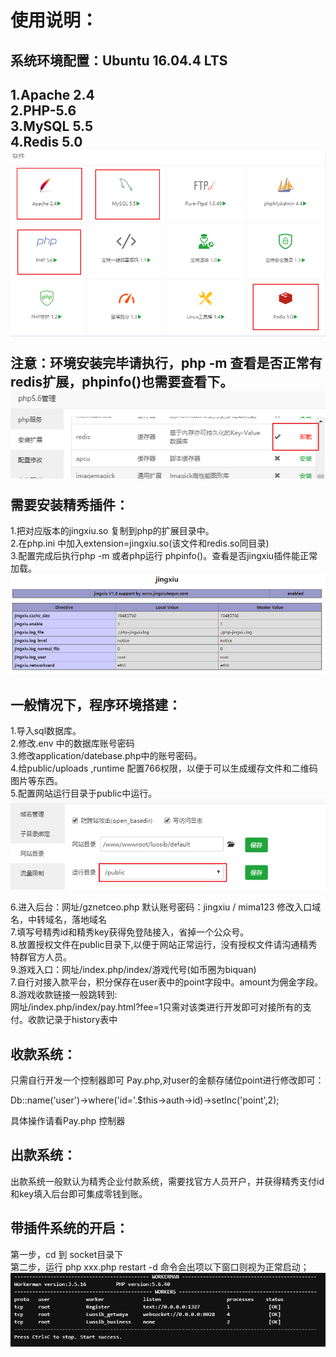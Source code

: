 使用说明：<br/>
=========
系统环境配置：Ubuntu 16.04.4 LTS<br/>
----------
1.Apache 2.4<br/>
2.PHP-5.6<br/>
3.MySQL 5.5<br/>
4.Redis 5.0<br/>
<img src="img/bt.png" /></p>
注意：环境安装完毕请执行，php -m 查看是否正常有redis扩展，phpinfo()也需要查看下。<br/>
<img src="img/redis.png" /></p>
需要安装精秀插件：<br/>
----------
1.把对应版本的jingxiu.so 复制到php的扩展目录中。<br/>
2.在php.ini 中加入extension=jingxiu.so(该文件和redis.so同目录)<br/>
3.配置完成后执行php -m 或者php运行 phpinfo()。查看是否jingxiu插件能正常加载。<br/>
<img src="img/jingxiu.png" /></p>

一般情况下，程序环境搭建：<br/>
----------
1.导入sql数据库。<br/>
2.修改.env 中的数据库账号密码<br/>
3.修改application/datebase.php中的账号密码。<br/>
4.给public/uploads ,runtime 配置766权限，以便于可以生成缓存文件和二维码图片等东西。<br/>
5.配置网站运行目录于public中运行。<br/>
<img src="img/web.png" /></p>
6.进入后台：网址/gznetceo.php 默认账号密码：jingxiu / mima123 修改入口域名，中转域名，落地域名<br/>
7.填写号精秀id和精秀key获得免登陆接入，省掉一个公众号。<br/>
8.放置授权文件在public目录下,以便于网站正常运行，没有授权文件请沟通精秀特群官方人员。<br/>
9.游戏入口：网址/index.php/index/游戏代号(如币圈为biquan)<br/>
7.自行对接入款平台，积分保存在user表中的point字段中。amount为佣金字段。<br/>
8.游戏收款链接一般跳转到:<br/>
网址/index.php/index/pay.html?fee=1只需对该类进行开发即可对接所有的支付。收款记录于history表中<br/>


收款系统：<br/>
----------
只需自行开发一个控制器即可 Pay.php,对user的金额存储位point进行修改即可：<br/>

Db::name('user')->where('id='.$this->auth->id)->setInc('point',2);<br/>

具体操作请看Pay.php 控制器<br/>

出款系统：<br/>
----------
出款系统一般默认为精秀企业付款系统，需要找官方人员开户，并获得精秀支付id和key填入后台即可集成零钱到账。<br/>

带插件系统的开启：
---------------
第一步，cd 到 socket目录下<br/>
第二步，运行 php xxx.php restart -d 命令会出项以下窗口则视为正常启动；<br/>
<img src="img/ws.png" /></p>
